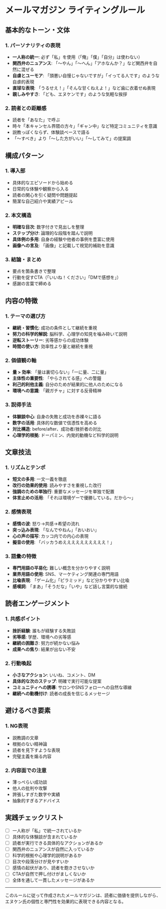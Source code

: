 # メールマガジン ライティングルール

## 基本的なトーン・文体

### 1. パーソナリティの表現
- **一人称の統一**: 必ず「私」を使用（「俺」「僕」「自分」は使わない）
- **関西弁のニュアンス**: 「〜やん」「〜へん」「アホなんか？」など関西弁を自然に混ぜる
- **自虐とユーモア**: 「頭悪い自慢じゃないですが」「イってる人です」のような自虐的表現
- **直球な表現**: 「うるせえ！」「そんな甘くねえよ！」など歯に衣着せぬ表現
- **親しみやすさ**: 「ども、エヌケンです」のような気軽な挨拶

### 2. 読者との距離感
- 読者を「あなた」で呼ぶ
- 時々「本キャンセル界隈の方々」「ギャン中」など特定コミュニティを意識
- 説教っぽくならず、体験談ベースで語る
- 「〜すべき」より「〜した方がいい」「〜してみて」の提案調

## 構成パターン

### 1. 導入部
- 具体的なエピソードから始める
- 日常的な体験や観察から入る
- 読者の関心を引く疑問や問題提起
- 簡潔な自己紹介や実績アピール

### 2. 本文構造
- **明確な目次**: 数字付きで見出しを整理
- **ステップ分け**: 論理的な段階を踏んで説明
- **具体例の多用**: 自身の経験や他者の事例を豊富に使用
- **画像への言及**: 「画像」と記載して視覚的補助を意識

### 3. 結論・まとめ
- 要点を箇条書きで整理
- 行動を促すCTA（「いいね！ください」「DMで感想を」）
- 感謝の言葉で締める

## 内容の特徴

### 1. テーマの選び方
- **継続・習慣化**: 成功の条件として継続を重視
- **努力の科学的解説**: 脳科学、心理学の知見を噛み砕いて説明
- **逆転ストーリー**: 劣等感からの成功体験
- **時間の使い方**: 効率性より量と継続を重視

### 2. 価値観の軸
- **量 > 効率**: 「量は裏切らない」「一に量、二に量」
- **主体性の重要性**: 「やらされてる感」への警鐘
- **利己的利他主義**: 自分のためが結果的に他人のためになる
- **環境への意識**: 「親ガチャ」に対する反骨精神

### 3. 説得手法
- **体験談中心**: 自身の失敗と成功を赤裸々に語る
- **数字の活用**: 具体的な数値で信憑性を高める
- **対比構造**: before/after、成功者/挫折者の対比
- **心理学的根拠**: ドーパミン、内発的動機など科学的説明

## 文章技法

### 1. リズムとテンポ
- **短文の多用**: 一文一義を徹底
- **改行の効果的使用**: 読みやすさを重視した改行
- **強調のための単独行**: 重要なメッセージを単独で配置
- **体言止めの活用**: 「それは環境ゲーで優勝している。だから〜」

### 2. 感情表現
- **感情の波**: 怒り→共感→希望の流れ
- **突っ込み表現**: 「なんでやねん」「おいおい」
- **心の声の描写**: カッコ内での内心の表現
- **擬音の使用**: 「バッカうめええええええええええ！」

### 3. 語彙の特徴
- **専門用語の平易化**: 難しい概念を分かりやすく説明
- **業界用語の使用**: SNS、マーケティング関連の専門用語
- **比喩表現**: 「ゲーム化」「ピラミッド」など分かりやすい比喩
- **感嘆詞**: 「まあ」「そうだな」「いや」など話し言葉的な接続

## 読者エンゲージメント

### 1. 共感ポイント
- **挫折経験**: 誰もが経験する失敗談
- **劣等感**: 学歴、環境への劣等感
- **継続の困難さ**: 努力が続かない悩み
- **成果への焦り**: 結果が出ない不安

### 2. 行動喚起
- **小さなアクション**: いいね、コメント、DM
- **具体的な次のステップ**: 明確で実行可能な提案
- **コミュニティへの誘導**: サロンやSNSフォローへの自然な導線
- **継続への動機付け**: 読者の成長を信じるメッセージ

## 避けるべき要素

### 1. NG表現
- 説教調の文章
- 根拠のない精神論
- 読者を見下すような表現
- 完璧主義を煽る内容

### 2. 内容面での注意
- 薄っぺらい成功談
- 他人の批判や攻撃
- 誇張しすぎた数字や実績
- 抽象的すぎるアドバイス

## 実践チェックリスト

- [ ] 一人称が「私」で統一されているか
- [ ] 具体的な体験談が含まれているか
- [ ] 読者が実行できる具体的なアクションがあるか
- [ ] 関西弁のニュアンスが自然に入っているか
- [ ] 科学的根拠や心理学的説明があるか
- [ ] 目次や段落分けが見やすいか
- [ ] 感情の起伏があり、読者を飽きさせないか
- [ ] CTAが自然で押し付けがましくないか
- [ ] 全体を通して一貫したメッセージがあるか

---

このルールに従って作成されたメールマガジンは、読者に価値を提供しながら、エヌケン氏の個性と専門性を効果的に表現できる内容となる。